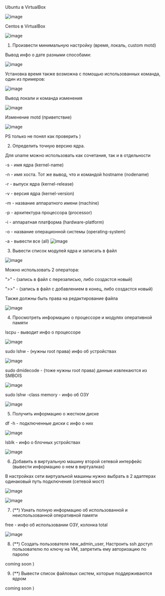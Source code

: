 Ubuntu в VirtualBox

![image](https://github.com/tms-dos21-onl/aleksey-ivanishchev/assets/93286236/1c99fdb3-2fee-42b6-b0e2-0e4dd536fe2e)

Centos в VirtualBox

![image](https://github.com/tms-dos21-onl/aleksey-ivanishchev/assets/93286236/534e4e13-a564-4685-ac08-b47c884eb685)

1. Произвести минимальную настройку (время, локаль, custom motd)

Вывод инфо о дате разными способами:

![image](https://github.com/tms-dos21-onl/aleksey-ivanishchev/assets/93286236/84bb87f2-adc4-4448-9249-ed4f8ddcfba3)

Установка время также возможна с помощью использованных команда, один из примеров:

![image](https://github.com/tms-dos21-onl/aleksey-ivanishchev/assets/93286236/9e72dd0b-dbe1-499c-a207-9f241fcdf52e)

Вывод локали и команда изменения 

![image](https://github.com/tms-dos21-onl/aleksey-ivanishchev/assets/93286236/b2e2b365-db89-4914-a710-f7bb94b2c571)

Изменение motd (приветствие)

![image](https://github.com/tms-dos21-onl/aleksey-ivanishchev/assets/93286236/1e0cde14-5f4a-4cec-b1d4-1b16c8503add)

PS только не понял как проверить )

2. Определить точную версию ядра.

Для uname можно использовать как сочетания, так и в отдельности

  -s - имя ядра (kernel-name)
  
  -n - имя хоста. Тот же вывод, что и командой hostname (nodename)
  
  -r - выпуск ядра (kernel-release)
  
  -v - версия ядра (kernel-version)
  
  -m - название аппаратного имени (machine)
  
  -p - архитектура процессора (processor)
  
  -i - аппаратная платформа (hardware-platform)
  
  -o - название операционной системы (operating-system) 
  
  -a - вывести все (all)
![image](https://github.com/tms-dos21-onl/aleksey-ivanishchev/assets/93286236/295466a4-7fe3-4ad8-87bd-d8ceeda14dca)

3. Вывести список модулей ядра и записать в файл

![image](https://github.com/tms-dos21-onl/aleksey-ivanishchev/assets/93286236/1367b15c-6231-4daa-a961-8850e7b713c6)

Можно использовать 2 оператора:

">" - (запись в файл с перезаписью, либо создастся новый)

">>" - (запись в файл с добавлением в конец, либо создастся новый)

Также должны быть права на редактирование файла

![image](https://github.com/tms-dos21-onl/aleksey-ivanishchev/assets/93286236/a1e2c7c3-816a-4aad-8e6c-df359a254379)

4. Просмотреть информацию о процессоре и модулях оперативной памяти

lscpu - выводит инфо о процессоре

![image](https://github.com/tms-dos21-onl/aleksey-ivanishchev/assets/93286236/fb07fb45-f361-4381-9e10-91245b15129e)

sudo lshw - (нужны root права) инфо об устройствах

![image](https://github.com/tms-dos21-onl/aleksey-ivanishchev/assets/93286236/34a53cca-8278-48fd-a13f-7881b98a5809)

sudo dmidecode - (тоже нужны root права) данные извлекаются из SMBOIS

![image](https://github.com/tms-dos21-onl/aleksey-ivanishchev/assets/93286236/21674c8c-38a0-46a2-8218-b8b2ef8a2d52)

sudo lshw -class memory - инфо об ОЗУ

![image](https://github.com/tms-dos21-onl/aleksey-ivanishchev/assets/93286236/92e01759-2eff-472b-a9af-12e07d42d789)

5. Получить информацию о жестком диске

df -h - подключенные диски с инфо о них

![image](https://github.com/tms-dos21-onl/aleksey-ivanishchev/assets/93286236/d006d6e5-d9be-402b-bf8b-16a9fd4df552)

lsblk - инфо о блочных устройствах

![image](https://github.com/tms-dos21-onl/aleksey-ivanishchev/assets/93286236/354fc309-f6de-4efa-b14e-3d00bc5089fc)

6. Добавить в виртуальную машину второй сетевой интерфейс (вывести информацию о нем в виртуалках)

В настройках сети виртуальной машины нужно выбрать в 2 адаптерах одинаковый путь подключения (сетевой мост)

![image](https://github.com/tms-dos21-onl/aleksey-ivanishchev/assets/93286236/4853c470-f5e0-44c8-90c6-dedfacb5b2bb)

![image](https://github.com/tms-dos21-onl/aleksey-ivanishchev/assets/93286236/8db29949-0b56-4237-8a9d-219f97769b0c)

7. (\*\*) Узнать полную информацию об использованной и неиспользованной оперативной памяти

free - инфо об использовании ОЗУ, колонка total

![image](https://github.com/tms-dos21-onl/aleksey-ivanishchev/assets/93286236/7274ba6a-36dd-4e2e-96fd-f37cd6351dc8)

8. (\*\*) Создать пользователя new_admin_user, Настроить ssh доступ пользователю по ключу на VM, запретить ему авторизацию по паролю

coming soon )

9. (\*\*) Вывести список файловых систем, которые поддерживаются ядром

coming soon )
